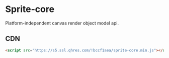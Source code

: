 # Sprite-core

Platform-independent canvas render object model api.

## CDN

```html
<script src="https://s5.ssl.qhres.com/!bccf1aea/sprite-core.min.js"></script>
```
